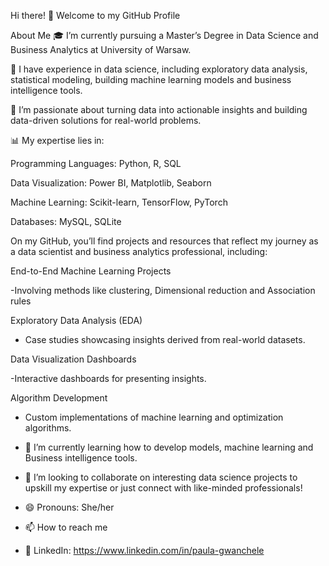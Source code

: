 Hi there! 👋 Welcome to my GitHub Profile

About Me
🎓 I’m currently pursuing a Master’s Degree in Data Science and Business Analytics at University of Warsaw.

💼 I have experience in data science, including exploratory data analysis, statistical modeling, building machine learning models and business intelligence tools.

🌟 I’m passionate about turning data into actionable insights and building data-driven solutions for real-world problems.

📊 My expertise lies in:

Programming Languages: Python, R, SQL

Data Visualization: Power BI, Matplotlib, Seaborn

Machine Learning: Scikit-learn, TensorFlow, PyTorch

Databases: MySQL, SQLite

On my GitHub, you’ll find projects and resources that reflect my journey as a data scientist and business analytics professional, including:

End-to-End Machine Learning Projects 

-Involving methods like clustering, Dimensional reduction and Association rules

Exploratory Data Analysis (EDA)

- Case studies showcasing insights derived from real-world datasets.

Data Visualization Dashboards

-Interactive dashboards for presenting insights.

Algorithm Development

- Custom implementations of machine learning and optimization algorithms.
  
- 🌱 I’m currently learning how to develop models, machine learning and Business intelligence tools.
  
- 💞️ I’m looking to collaborate on interesting data science projects to upskill my expertise or just connect with like-minded professionals!
  
- 😄 Pronouns: She/her
  
- 📫 How to reach me
  
- 💼 LinkedIn: https://www.linkedin.com/in/paula-gwanchele
<!---
Paula-gwn/Paula-gwn is a ✨ special ✨ repository because its `README.md` (this file) appears on your GitHub profile.
You can click the Preview link to take a look at your changes.
--->
